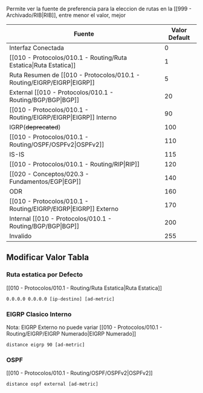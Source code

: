 Permite ver la fuente de preferencia para la eleccion de rutas en la [[999 - Archivado/RIB|RIB]], entre menor el valor, mejor

| Fuente                                                                  | Valor Default |
| ----------------------------------------------------------------------- | ------------- |
| Interfaz Conectada                                                      | 0             |
| [[010 - Protocolos/010.1 - Routing/Ruta Estatica\|Ruta Estatica]]       | 1             |
| Ruta Resumen de [[010 - Protocolos/010.1 - Routing/EIGRP/EIGRP\|EIGRP]] | 5             |
| External [[010 - Protocolos/010.1 - Routing/BGP/BGP\|BGP]]                  | 20            |
| [[010 - Protocolos/010.1 - Routing/EIGRP/EIGRP\|EIGRP]] Interno         | 90            |
| IGRP(~~deprecated~~)                                                    | 100           |
| [[010 - Protocolos/010.1 - Routing/OSPF/OSPFv2\|OSPFv2]]                | 110           |
| IS-IS                                                                   | 115           |
| [[010 - Protocolos/010.1 - Routing/RIP\|RIP]]                           | 120           |
| [[020 - Conceptos/020.3 - Fundamentos/EGP\|EGP]]                        | 140           |
| ODR                                                                     | 160           |
| [[010 - Protocolos/010.1 - Routing/EIGRP/EIGRP\|EIGRP]] Externo         | 170           |
| Internal [[010 - Protocolos/010.1 - Routing/BGP/BGP\|BGP]]                  | 200           |
| Invalido                                                                | 255           |

## Modificar Valor Tabla
### Ruta estatica por Defecto
[[010 - Protocolos/010.1 - Routing/Ruta Estatica|Ruta Estatica]]
```
0.0.0.0 0.0.0.0 [ip-destino] [ad-metric]
```
### EIGRP Clasico Interno
Nota: EIGRP Externo no puede variar
[[010 - Protocolos/010.1 - Routing/EIGRP/EIGRP Numerado|EIGRP Numerado]]
```
distance eigrp 90 [ad-metric]
```
### OSPF
[[010 - Protocolos/010.1 - Routing/OSPF/OSPFv2|OSPFv2]]
```
distance ospf external [ad-metric]
```